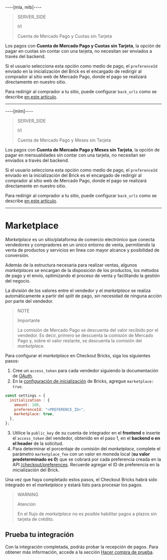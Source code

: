 ----[mla, mlb]---- 
> SERVER_SIDE
>
> h1
>
> Cuenta de Mercado Pago y Cuotas sin Tarjeta

Los pagos con **Cuenta de Mercado Pago y Cuotas sin Tarjeta**, la opción de pagar en cuotas sin contar con una tarjeta, no necesitan ser enviados a través del backend. 

Si el usuario selecciona esta opción como medio de pago, el `preferenceId` enviado en la inicialización del Brick es el encargado de redirigir al comprador al sitio web de Mercado Pago, donde el pago se realizará directamente en nuestro sitio. 

Para redirigir al comprador a tu sitio, puede configurar `back_urls` como se describe [en este artículo](/developers/es/docs/checkout-bricks/payment-brick/advanced-features/preferences#bookmark_redirigir_al_comprador_a_tu_sitio_web).
 
------------
----[mlm]---- 
> SERVER_SIDE
>
> h1
>
> Cuenta de Mercado Pago y Meses sin Tarjeta

Los pagos con **Cuenta de Mercado Pago y Meses sin Tarjeta**, la opción de pagar en mensualidades sin contar con una tarjeta, no necesitan ser enviados a través del backend. 

Si el usuario selecciona esta opción como medio de pago, el `preferenceId` enviado en la inicialización del Brick es el encargado de redirigir al comprador al sitio web de Mercado Pago, donde el pago se realizará directamente en nuestro sitio.

Para redirigir al comprador a tu sitio, puede configurar `back_urls` como se describe [en este artículo](/developers/es/docs/checkout-bricks/payment-brick/advanced-features/preferences#bookmark_redirigir_al_comprador_a_tu_sitio_web).

------------

# Marketplace

_Marketplace_ es un sitio/plataforma de comercio electrónico que conecta vendedores y compradores en un único entorno de venta, permitiendo la venta de productos y servicios en línea con mayor alcance y posibilidad de conversión.

Además de la estructura necesaria para realizar ventas, algunos _marketplaces_ se encargan de la disposición de los productos, los métodos de pago y el envío, optimizando el proceso de venta y facilitando la gestión del negocio.

La división de los valores entre el vendedor y el _marketplace_ se realiza automáticamente a partir del _split_ de pago, sin necesidad de ninguna acción por parte del vendedor.

> NOTE
>
> Importante
>
> La comisión de Mercado Pago se descuenta del valor recibido por el vendedor. Es decir, primero se descuenta la comisión de Mercado Pago y, sobre el valor restante, se descuenta la comisión del _marketplace_.

Para configurar el _marketplace_ en Checkout Bricks, siga los siguientes pasos:

1. Cree un `access_token` para cada vendedor siguiendo la documentación de [OAuth](/developers/es/docs/checkout-bricks/additional-content/security/oauth/creation).
2. En la [configuración de inicialización](/developers/es/docs/checkout-bricks/common-initialization) de Bricks, agregue `marketplace: true`.

```javascript
const settings = {
  initialization : {
    amount: 100,
    preferenceId: "<PREFERENCE_ID>",
    marketplace: true,
  },
};
```

3. Utilice la `public_key` de su cuenta de integrador en el **frontend** e inserte el `access_token` del vendedor, obtenido en el paso 1, en el **backend o en el header** de la solicitud.
4. Para determinar el porcentaje de comisión del _marketplace_, complete el parámetro `marketplace_fee` con un valor en moneda local (**su valor predeterminado es 0**) que se cobrará por cada preferencia creada en la API [/checkout/preferences](/developers/es/reference/preferences/_checkout_preferences/post). Recuerde agregar el ID de preferencia en la inicialización del Brick.

Una vez que haya completado estos pasos, el Checkout Bricks habrá sido integrado en el _marketplace_ y estará listo para procesar los pagos.

> WARNING
>
> Atención
>
> En el flujo de _marketplace_ no es posible habilitar pagos a plazos sin tarjeta de crédito.

## Prueba tu integración

Con la integración completada, podrás probar la recepción de pagos. Para obtener más información, accede a la sección [Hacer compra de prueba](/developers/es/docs/checkout-bricks/integration-test/test-payment-flow).